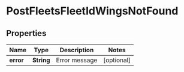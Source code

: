 
# PostFleetsFleetIdWingsNotFound

## Properties
Name | Type | Description | Notes
------------ | ------------- | ------------- | -------------
**error** | **String** | Error message |  [optional]



